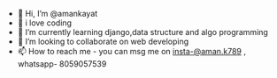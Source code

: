 - 👋 Hi, I’m @amankayat
- 👀 i love coding 
- 🌱 I’m currently learning django,data structure and algo programming
- 💞️ I’m looking to collaborate on web developing
- 📫 How to reach me - you can msg me on insta-@aman.k789 , whatsapp- 8059057539

<!---
amankayat/amankayat is a ✨ special ✨ repository because its `README.md` (this file) appears on your GitHub profile.
You can click the Preview link to take a look at your changes.
--->

